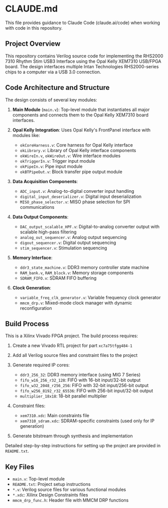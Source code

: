 # CLAUDE.md

This file provides guidance to Claude Code (claude.ai/code) when working with code in this repository.

## Project Overview

This repository contains Verilog source code for implementing the RHS2000 7310 Rhythm Stim USB3 Interface using the Opal Kelly XEM7310 USB/FPGA board. The design interfaces multiple Intan Technologies RHS2000-series chips to a computer via a USB 3.0 connection.

## Code Architecture and Structure

The design consists of several key modules:

1. **Main Module** (`main.v`): Top-level module that instantiates all major components and connects them to the Opal Kelly XEM7310 board interfaces.

2. **Opal Kelly Integration**: Uses Opal Kelly's FrontPanel interface with modules like:
   - `okCoreHarness.v`: Core harness for Opal Kelly interface
   - `okLibrary.v`: Library of Opal Kelly interface components
   - `okWireIn.v`, `okWireOut.v`: Wire interface modules
   - `okTriggerIn.v`: Trigger input module
   - `okPipeIn.v`: Pipe input module
   - `okBTPipeOut.v`: Block transfer pipe output module

3. **Data Acquisition Components**:
   - `ADC_input.v`: Analog-to-digital converter input handling
   - `digital_input_deserializer.v`: Digital input deserialization
   - `MISO_phase_selector.v`: MISO phase selection for SPI communications

4. **Data Output Components**:
   - `DAC_output_scalable_HPF.v`: Digital-to-analog converter output with scalable high-pass filtering
   - `analog_out_sequencer.v`: Analog output sequencing
   - `digout_sequencer.v`: Digital output sequencing
   - `stim_sequencer.v`: Stimulation sequencing

5. **Memory Interface**:
   - `ddr3_state_machine.v`: DDR3 memory controller state machine
   - `RAM_bank.v`, `RAM_block.v`: Memory storage components
   - `SDRAM_FIFO.v`: SDRAM FIFO buffering

6. **Clock Generation**:
   - `variable_freq_clk_generator.v`: Variable frequency clock generator
   - `mmcm_drp.v`: Mixed-mode clock manager with dynamic reconfiguration

## Build Process

This is a Xilinx Vivado FPGA project. The build process requires:

1. Create a new Vivado RTL project for part `xc7a75tfgg484-1`
2. Add all Verilog source files and constraint files to the project
3. Generate required IP cores:
   - `ddr3_256_32`: DDR3 memory interface (using MIG 7 Series)
   - `fifo_w16_256_r32_128`: FIFO with 16-bit input/32-bit output
   - `fifo_w32_2048_r256_256`: FIFO with 32-bit input/256-bit output
   - `fifo_w256_8192_r32_65536`: FIFO with 256-bit input/32-bit output
   - `multiplier_18x18`: 18-bit parallel multiplier

4. Constraint files:
   - `xem7310.xdc`: Main constraints file
   - `xem7310_sdram.xdc`: SDRAM-specific constraints (used only for IP generation)

5. Generate bitstream through synthesis and implementation

Detailed step-by-step instructions for setting up the project are provided in `README.txt`.

## Key Files

- `main.v`: Top-level module
- `README.txt`: Project setup instructions
- `*.v`: Verilog source files for various functional modules
- `*.xdc`: Xilinx Design Constraints files
- `mmcm_drp_func.h`: Header file with MMCM DRP functions